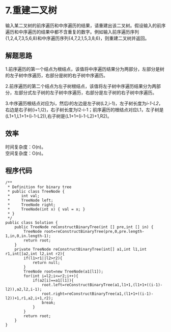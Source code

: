 # 7.重建二叉树
输入某二叉树的前序遍历和中序遍历的结果，请重建出该二叉树。假设输入的前序遍历和中序遍历的结果中都不含重复的数字。例如输入前序遍历序列{1,2,4,7,3,5,6,8}和中序遍历序列{4,7,2,1,5,3,8,6}，则重建二叉树并返回。
## 解题思路

1.前序遍历的第一个结点为根结点，该值将中序遍历结果分为两部分，左部分是树的左子树中序遍历，右部分是树的右子树中序遍历。

2.前序遍历的第二个结点为左子树根结点，该值将左子树中序遍历结果分为两部分，左部分式左子树的左子树中序遍历，右部分是左子树的右子树中序遍历。

3.中序遍历根结点对应为i，然后i的左边是左子树(L2,i-1)，左子树长度为*i-1-L2*，右边是右子树(i+1,l2)，右子树长度为l2-i-1；前序遍历的根结点对应L1，左子树是(L1+1,L1+1+(i-1-L2)),右子树是(L1+1+(i-1-L2)+1,R2)。

## 效率
时间复杂度：O(n)。  
空间复杂度：O(n)。
## 程序代码
```
/**
 * Definition for binary tree
 * public class TreeNode {
 *     int val;
 *     TreeNode left;
 *     TreeNode right;
 *     TreeNode(int x) { val = x; }
 * }
 */
public class Solution {
    public TreeNode reConstructBinaryTree(int [] pre,int [] in) {
        TreeNode root=reConstructBinaryTree(pre,0,pre.length-1,in,0,in.length-1);
        return root;
    }
    private TreeNode reConstructBinaryTree(int[] a1,int l1,int r1,int[]a2,int l2,int r2){
        if(l1>r1||l2>r2){
            return null;
        }
        TreeNode root=new TreeNode(a1[l1]);
        for(int i=l2;i<=r2;i++){
            if(a2[i]==a1[l1]){
                root.left=reConstructBinaryTree(a1,l1+1,(l1+1+((i-1)-l2)),a2,l2,i-1);
                root.right=reConstructBinaryTree(a1,(l1+1+((i-1)-l2))+1,r1,a2,i+1,r2);
                break;
            }
        }
        return root;
    }
}
```
